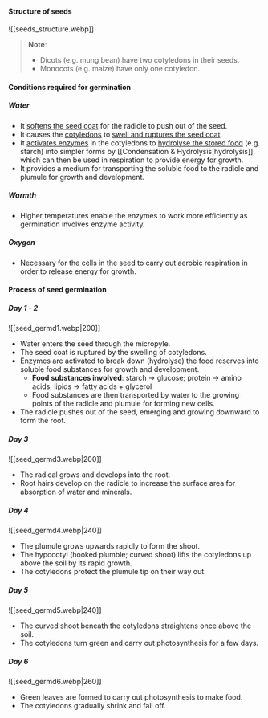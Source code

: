 #### Structure of seeds
![[seeds_structure.webp]]

> **Note**:
> - Dicots (e.g. mung bean) have two cotyledons in their seeds.
> - Monocots (e.g. maize) have only one cotyledon.

#### Conditions required for germination
##### Water
- It <u>softens the seed coat</u> for the radicle to push out of the seed.
- It causes the <u>cotyledons</u> to <u>swell and ruptures the seed coat</u>.
- It <u>activates enzymes</u> in the cotyledons to <u>hydrolyse the stored food</u> (e.g. starch) into simpler forms by [[Condensation & Hydrolysis|hydrolysis]], which can then be used in respiration to provide energy for growth.
- It provides a medium for transporting the soluble food to the radicle and plumule for growth and development.

##### Warmth
- Higher temperatures enable the enzymes to work more efficiently as germination involves enzyme activity.

##### Oxygen
- Necessary for the cells in the seed to carry out aerobic respiration in order to release energy for growth.

#### Process of seed germination
##### Day 1 - 2
![[seed_germd1.webp|200]]

- Water enters the seed through the micropyle.
- The seed coat is ruptured by the swelling of cotyledons.
- Enzymes are activated to break down (hydrolyse) the food reserves into soluble food substances for growth and development.
	- **Food substances involved**:
	  starch → glucose; protein → amino acids; lipids → fatty acids + glycerol
	- Food substances are then transported by water to the growing points of the radicle and plumule for forming new cells.
- The radicle pushes out of the seed, emerging and growing downward to form the root.


##### Day 3
![[seed_germd3.webp|200]]

- The radical grows and develops into the root.
- Root hairs develop on the radicle to increase the surface area for absorption of water and minerals.

##### Day 4
![[seed_germd4.webp|240]]

- The plumule grows upwards rapidly to form the shoot.
- The hypocotyl (hooked plumble; curved shoot) lifts the cotyledons up above the soil by its rapid growth.
- The cotyledons protect the plumule tip on their way out.

##### Day 5
![[seed_germd5.webp|240]]

- The curved shoot beneath the cotyledons straightens once above the soil.
- The cotyledons turn green and carry out photosynthesis for a few days.

##### Day 6
![[seed_germd6.webp|260]]

- Green leaves are formed to carry out photosynthesis to make food.
- The cotyledons gradually shrink and fall off.
